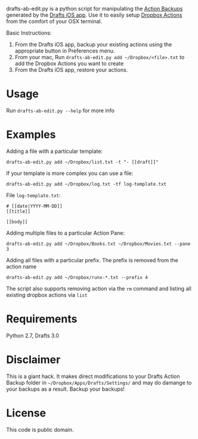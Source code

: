drafts-ab-edit.py is a python script for manipulating the [Action Backups][backup] generated by the [Drafts iOS app][drafts]. Use it to easily setup [Dropbox Actions][dropbox-actions] from the comfort of your OSX terminal.

Basic Instructions:

1. From the Drafts iOS app, backup your existing actions using the appropriate button in Preferences menu.
2. From your mac, Run `drafts-ab-edit.py add ~/Dropbox/<file>.txt` to add the Dropbox Actions you want to create
3. From the Drafts iOS app, restore your actions.

# Usage

Run `drafts-ab-edit.py --help` for more info

# Examples

Adding a file with a particular template:

	drafts-ab-edit.py add ~/Dropbox/list.txt -t "- [[draft]]"

If your template is more complex you can use a file:

	drafts-ab-edit.py add ~/Dropbox/log.txt -tf log-template.txt

File `log-template.txt`:

	# [[date|YYYY-MM-DD]]
	[[title]]

	[[body]]

Adding multiple files to a particular Action Pane:

	drafts-ab-edit.py add ~/Dropbox/Books.txt ~/Dropbox/Movies.txt --pane 3

Adding all files with a particular prefix. The prefix is removed from the action name

	drafts-ab-edit.py add ~/Dropbox/runx-*.txt --prefix 4

The script also supports removing action via the `rm` command and listing all existing dropbox actions via `list`

# Requirements

Python 2.7, Drafts 3.0 

# Disclaimer

This is a giant hack. It makes direct modifications to your Drafts Action Backup folder in `~/Dropbox/Apps/Drafts/Settings/` and may do damange to your backups as a result. Backup your backups!  

# License 

This code is public domain.

[drafts]:http://agiletortoise.com/drafts/
[backup]:http://agiletortoise.com/support/drafts/action_management.html
[dropbox-actions]:http://agiletortoise.com/support/drafts/dropbox_actions.html

